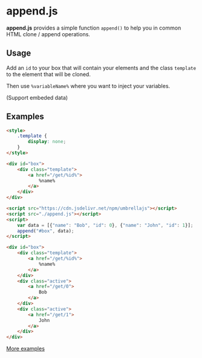 
# append.js

**append.js** provides a simple function `append()` to help you in common HTML clone / append operations.

## Usage

Add an `id` to your box that will contain your elements and the class `template` to the element that will be cloned.

Then use `%variableName%` where you want to inject your variables.

(Support embeded data)

## Examples

~~~html
<style>
    .template {
        display: none;
    }
</style>

<div id="box">
    <div class="template">
        <a href="/get/%id%">
            %name%
        </a>
    </div>
</div>

<script src="https://cdn.jsdelivr.net/npm/umbrellajs"></script>
<script src="./append.js"></script>
<script>
    var data = [{"name": "Bob", "id": 0}, {"name": "John", "id": 1}];
    append("#box", data);
</script>
~~~

~~~html
<div id="box">
    <div class="template">
        <a href="/get/%id%">
            %name%
        </a>
    </div>
    <div class="active">
        <a href="/get/0">
            Bob
        </a>
    </div>
    <div class="active">
        <a href="/get/1">
            John
        </a>
    </div>
</div>
~~~~

[More examples](example.html)

